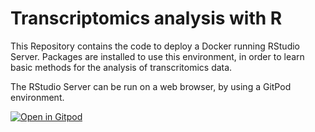 # Transcriptomics analysis with R

This Repository contains the code to deploy a Docker running RStudio Server.
Packages are installed to use this environment, in order to learn basic methods for the analysis of transcritomics data.

The RStudio Server can be run on a web browser, by using a GitPod environment.


[![Open in Gitpod](https://gitpod.io/button/open-in-gitpod.svg)](https://gitpod.io/#https://github.com/DL-bioinformatics/transcriptomics)

